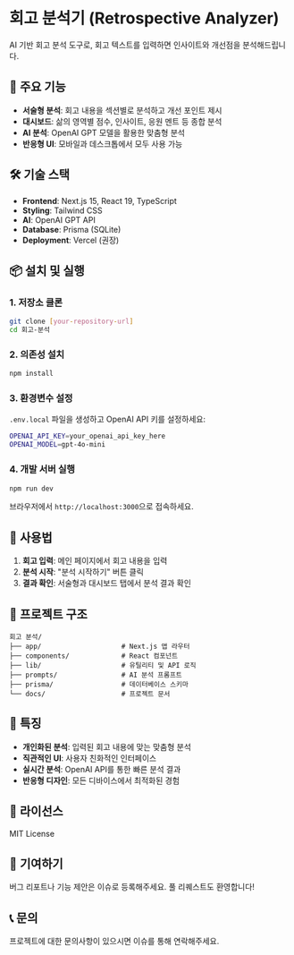 # 회고 분석기 (Retrospective Analyzer)

AI 기반 회고 분석 도구로, 회고 텍스트를 입력하면 인사이트와 개선점을 분석해드립니다.

## 🚀 주요 기능

- **서술형 분석**: 회고 내용을 섹션별로 분석하고 개선 포인트 제시
- **대시보드**: 삶의 영역별 점수, 인사이트, 응원 멘트 등 종합 분석
- **AI 분석**: OpenAI GPT 모델을 활용한 맞춤형 분석
- **반응형 UI**: 모바일과 데스크톱에서 모두 사용 가능

## 🛠️ 기술 스택

- **Frontend**: Next.js 15, React 19, TypeScript
- **Styling**: Tailwind CSS
- **AI**: OpenAI GPT API
- **Database**: Prisma (SQLite)
- **Deployment**: Vercel (권장)

## 📦 설치 및 실행

### 1. 저장소 클론
```bash
git clone [your-repository-url]
cd 회고-분석
```

### 2. 의존성 설치
```bash
npm install
```

### 3. 환경변수 설정
`.env.local` 파일을 생성하고 OpenAI API 키를 설정하세요:
```bash
OPENAI_API_KEY=your_openai_api_key_here
OPENAI_MODEL=gpt-4o-mini
```

### 4. 개발 서버 실행
```bash
npm run dev
```

브라우저에서 `http://localhost:3000`으로 접속하세요.

## 🔧 사용법

1. **회고 입력**: 메인 페이지에서 회고 내용을 입력
2. **분석 시작**: "분석 시작하기" 버튼 클릭
3. **결과 확인**: 서술형과 대시보드 탭에서 분석 결과 확인

## 📁 프로젝트 구조

```
회고 분석/
├── app/                    # Next.js 앱 라우터
├── components/             # React 컴포넌트
├── lib/                    # 유틸리티 및 API 로직
├── prompts/                # AI 분석 프롬프트
├── prisma/                 # 데이터베이스 스키마
└── docs/                   # 프로젝트 문서
```

## 🌟 특징

- **개인화된 분석**: 입력된 회고 내용에 맞는 맞춤형 분석
- **직관적인 UI**: 사용자 친화적인 인터페이스
- **실시간 분석**: OpenAI API를 통한 빠른 분석 결과
- **반응형 디자인**: 모든 디바이스에서 최적화된 경험

## 📝 라이선스

MIT License

## 🤝 기여하기

버그 리포트나 기능 제안은 이슈로 등록해주세요.
풀 리퀘스트도 환영합니다!

## 📞 문의

프로젝트에 대한 문의사항이 있으시면 이슈를 통해 연락해주세요.
